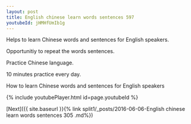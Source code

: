 ```yaml
---
layout: post
title: English chinese learn words sentences 597 
youtubeId: jHMHfUmIb1g
---
```

 
 
Helps to learn Chinese words and sentences for English speakers.

Opportunitiy to repeat the words sentences. 

Practice Chinese language. 
 
10 minutes practice every day. 
 
How to learn Chinese words and sentences for English speakers 
 
{% include youtubePlayer.html id=page.youtubeId %}
 
 
[Next]({{ site.baseurl }}{% link  split1/_posts/2016-06-06-English chinese learn words sentences 305 .md%})
 
